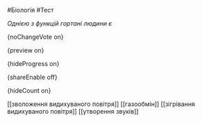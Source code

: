 #Біологія #Тест

*Однією з функцій гортані людини є*

{noChangeVote on}

{preview on}

{hideProgress on}

{shareEnable off}

{hideCount on}

[[зволоження видихуваного повітря]]
[[газообмін]]
[[зігрівання видихуваного повітря]]
[[утворення звуків]]
